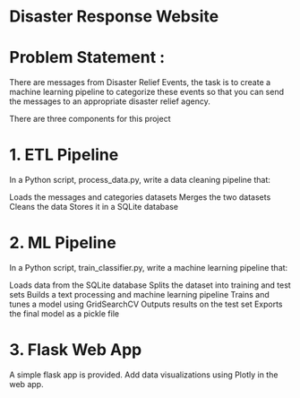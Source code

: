 # Disaster Response Website 

# Problem Statement : 

There are messages from Disaster Relief Events, the task is to create a machine learning pipeline to categorize these events so that you can send the messages to an appropriate disaster relief agency.



There are three components for this project

# 1. ETL Pipeline

In a Python script, process_data.py, write a data cleaning pipeline that:

Loads the messages and categories datasets
Merges the two datasets
Cleans the data
Stores it in a SQLite database


# 2. ML Pipeline
In a Python script, train_classifier.py, write a machine learning pipeline that:

Loads data from the SQLite database
Splits the dataset into training and test sets
Builds a text processing and machine learning pipeline
Trains and tunes a model using GridSearchCV
Outputs results on the test set
Exports the final model as a pickle file


# 3. Flask Web App

A simple flask app is provided.
Add data visualizations using Plotly in the web app. 


